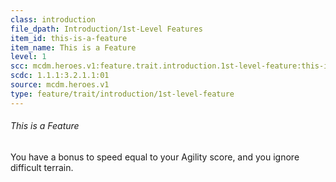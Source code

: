 ```yaml
---
class: introduction
file_dpath: Introduction/1st-Level Features
item_id: this-is-a-feature
item_name: This is a Feature
level: 1
scc: mcdm.heroes.v1:feature.trait.introduction.1st-level-feature:this-is-a-feature
scdc: 1.1.1:3.2.1.1:01
source: mcdm.heroes.v1
type: feature/trait/introduction/1st-level-feature
---
```


###### This is a Feature

You have a bonus to speed equal to your Agility score, and you ignore difficult terrain.
